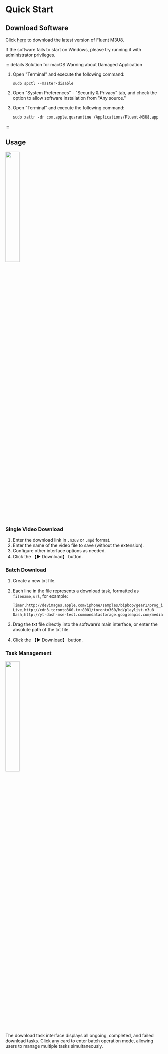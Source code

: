 # Quick Start

## Download Software
Click [here](/download) to download the latest version of Fluent M3U8.

If the software fails to start on Windows, please try running it with administrator privileges.

::: details Solution for macOS Warning about Damaged Application
1. Open "Terminal" and execute the following command:

    ```shell
    sudo spctl --master-disable
    ```

2. Open "System Preferences" - "Security & Privacy" tab, and check the option to allow software installation from "Any source."
3. Open "Terminal" and execute the following command:

    ```shell
    sudo xattr -dr com.apple.quarantine /Applications/Fluent-M3U8.app
    ```
:::

## Usage

<img src="/img/Fluent-M3U8.png" style="height: 30%"/>

### Single Video Download
1. Enter the download link in `.m3u8` or `.mpd` format.
2. Enter the name of the video file to save (without the extension).
3. Configure other interface options as needed.
4. Click the 【▶️ Download】 button.

### Batch Download
1. Create a new txt file.
2. Each line in the file represents a download task, formatted as `filename,url`, for example:

   ```txt
   Timer,http://devimages.apple.com/iphone/samples/bipbop/gear1/prog_index.m3u8
   Live,http://cdn3.toronto360.tv:8081/toronto360/hd/playlist.m3u8
   Dash,http://yt-dash-mse-test.commondatastorage.googleapis.com/media/motion-20120802-manifest.mpd
   ```

3. Drag the txt file directly into the software’s main interface, or enter the absolute path of the txt file.
4. Click the 【▶️ Download】 button.

### Task Management
<img src="/img/TaskInterface.png" style="height: 30%"/>

The download task interface displays all ongoing, completed, and failed download tasks. Click any card to enter batch operation mode, allowing users to manage multiple tasks simultaneously.